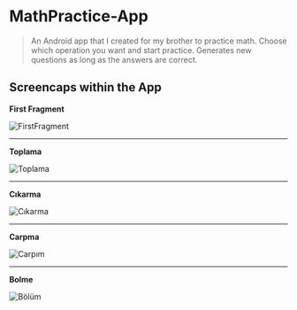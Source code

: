 # MathPractice-App
> An Android app that I created for my brother to practice math. Choose which operation you want and start practice. Generates new questions as long as the answers are correct.

## Screencaps within the App

**First Fragment**

![FirstFragment](https://user-images.githubusercontent.com/24256128/99888745-0c503e00-2c60-11eb-9370-2d7788be678f.png)

---

**Toplama**

![Toplama](https://user-images.githubusercontent.com/24256128/99888779-43265400-2c60-11eb-95ae-e34678695d64.png)

---

**Cıkarma**

![Cıkarma](https://user-images.githubusercontent.com/24256128/99888785-4e797f80-2c60-11eb-8f57-359bba7898cd.png)

---

**Carpma**

![Carpım](https://user-images.githubusercontent.com/24256128/99888793-59ccab00-2c60-11eb-9900-b838048f8ec0.png)

---

**Bolme**

![Bölüm](https://user-images.githubusercontent.com/24256128/99888796-605b2280-2c60-11eb-9345-13a4e69e468b.png)
